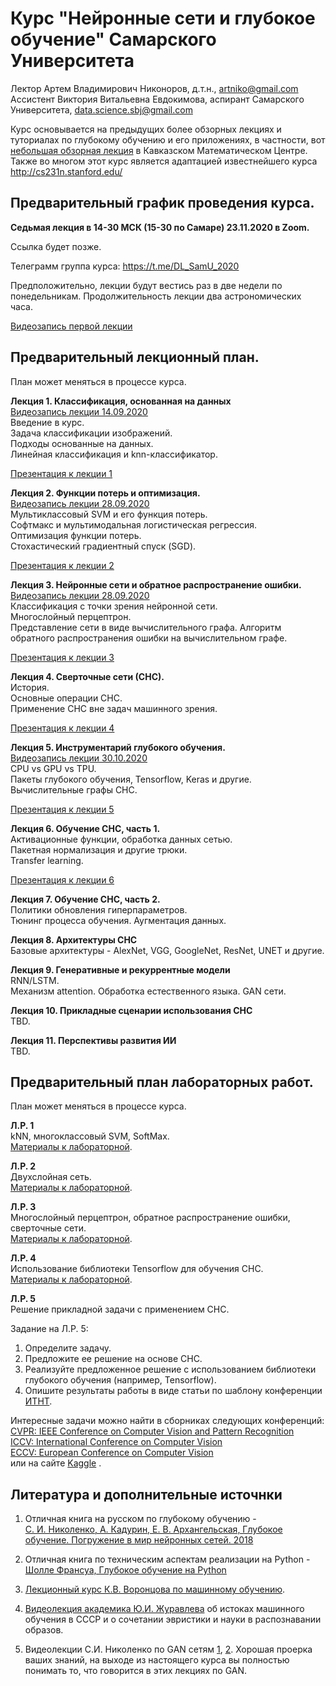 # Курс "Нейронные сети и глубокое обучение" Самарского Университета
Лектор Артем Владимирович Никоноров, д.т.н., artniko@gmail.com  
Ассистент Виктория Витальевна Евдокимова, аспирант Самарского Университета, data.science.sbj@gmail.com


Курс основывается на предыдущих более обзорных лекциях и туториалах по глубокому обучению и его приложениях, в частности, вот [небольшая обзорная лекция](https://youtu.be/Gpq1PFUee88) в Кавказском Математическом Центре. Также во многом этот курс является адаптацией известнейшего курса http://cs231n.stanford.edu/  

## Предварительный график проведения курса.
**Седьмая лекция в 14-30 МСК (15-30 по Самаре) 23.11.2020 в Zoom.**  

Ссылка будет позже.

Телеграмм группа курса:
https://t.me/DL_SamU_2020

Предположительно, лекции будут вестись раз в две недели по понедельникам.
Продолжительность лекции два астрономических часа.

[Видеозапись первой лекции](https://www.youtube.com/watch?v=BKG1wEATYOU)


## Предварительный лекционный план.

План может меняться в процессе курса.  

**Лекция 1. Классификация, основанная на данных**   
[Видеозапись лекции 14.09.2020](https://www.youtube.com/watch?v=BKG1wEATYOU)  
Введение в курс.  
Задача классификации изображений.  
Подходы основанные на данных.  
Линейная классификация и knn-классификатор.  
  
[Презентация к лекции 1](https://github.com/da0c/DL_Course_SamU/blob/master/lections/Lection_1_ImClass.pdf)  

**Лекция 2. Функции потерь и оптимизация.**  
[Видеозапись лекции 28.09.2020](https://www.youtube.com/watch?v=3uOIqTNclPA)  
Мультиклассовый SVM и его функция потерь.  
Софтмакс и мультимодальная логистическая регрессия.  
Оптимизация функции потерь.  
Стохастический градиентный спуск (SGD).  
  
[Презентация к лекции 2](https://github.com/da0c/DL_Course_SamU/blob/master/lections/Lection_1_SGD.pdf)  

**Лекция 3. Нейронные сети и обратное распространение ошибки.**  
[Видеозапись лекции 28.09.2020](https://www.youtube.com/watch?v=3uOIqTNclPA)  
Классификация с точки зрения нейронной сети.  
Многослойный перцептрон.  
Представление сети в виде вычислительного графа.
Алгоритм обратного распространения ошибки на вычислительном графе.  
  
[Презентация к лекции 3](https://github.com/da0c/DL_Course_SamU/blob/master/lections/Lection_1_BP.pdf)  

**Лекция 4. Сверточные сети (СНС).**  
История.  
Основные операции СНС.  
Применение СНС вне задач машинного зрения.  

[Презентация к лекции 4](https://github.com/da0c/DL_Course_SamU/blob/master/lections/Lecture_4_CNN1.pdf)

**Лекция 5. Инструментарий глубокого обучения.**  
[Видеозапись лекции 30.10.2020](https://www.youtube.com/watch?v=E0F11tV92sU&feature=youtu.be)  
CPU vs GPU vs TPU.  
Пакеты глубокого обучения, Tensorflow, Keras и другие.  
Вычислительные графы СНС.  

[Презентация к лекции 5](https://github.com/da0c/DL_Course_SamU/blob/master/lections/lecture_5_Tools.pdf)  

**Лекция 6. Обучение СНС, часть 1.**  
Активационные функции, обработка данных сетью.  
Пакетная нормализация и другие трюки.  
Transfer learning.

[Презентация к лекции 6](https://github.com/da0c/DL_Course_SamU/blob/master/lections/lecture_6_Training1.pdf)  

**Лекция 7. Обучение СНС, часть 2.**  
Политики обновления гиперпараметров.  
Тюнинг процесса обучения.
Аугментация данных.  

**Лекция 8. Архитектуры СНС**  
Базовые архитектуры - AlexNet, VGG, GoogleNet, ResNet, UNET и другие.  

**Лекция 9. Генеративные и рекуррентные модели**  
RNN/LSTM.  
Механизм attention.
Обработка естественного языка.
GAN сети.

**Лекция 10. Прикладные сценарии использования СНС**  
TBD.  

**Лекция 11. Перспективы развития ИИ**  
TBD.  

## Предварительный план лабораторных работ.

План может меняться в процессе курса.  

**Л.Р. 1**  
kNN, многоклассовый SVM, SoftMax.  
[Материалы к лабораторной](https://github.com/da0c/DL_Course_SamU/blob/master/lab_1-2/assignment1.ipynb).

**Л.Р. 2**  
Двухслойная сеть.  
[Материалы к лабораторной](https://github.com/da0c/DL_Course_SamU/blob/master/lab_1-2/assignment2.ipynb).

**Л.Р. 3**  
Многослойный перцептрон, обратное распространение ошибки, сверточные сети.   
[Материалы к лабораторной](https://github.com/da0c/DL_Course_SamU/blob/master/lab_3/assignment3.ipynb).   

**Л.Р. 4**  
Использование библиотеки Tensorflow для обучения СНС.  
[Материалы к лабораторной](https://github.com/da0c/DL_Course_SamU/blob/master/lab_4/assignment4.ipynb).  

**Л.Р. 5**  
Решение прикладной задачи с применением СНС.

Задание на Л.Р. 5: 
1) Определите задачу.
2) Предложите ее решение на основе СНС.
3) Реализуйте предложенное решение с использованием библиотеки глубокого обучения (например, Tensorflow). 
4) Опишите результаты работы в виде статьи по шаблону конференции [ИТНТ](http://itnt-conf.org/index.php/materialy/shablony). 


Интересные задачи можно найти в сборниках следующих конференций:  
[CVPR: IEEE Conference on Computer Vision and Pattern Recognition](https://openaccess.thecvf.com/CVPR2019)  
[ICCV: International Conference on Computer Vision](https://openaccess.thecvf.com/ICCV2019)  
[ECCV: European Conference on Computer Vision](https://openaccess.thecvf.com/ECCV2018)  
или на сайте [Kaggle](https://www.kaggle.com/) . 



## Литература и дополнительные источнки  

1. Отличная книга на русском по глубокому обучению -  
[С. И. Николенко, А. Кадурин, Е. В. Архангельская, Глубокое обучение. Погружение в мир нейронных сетей. 2018](https://www.ozon.ru/context/detail/id/154415719/)  
2. Отличная книга по техническим аспектам реализации на Python -  
[Шолле Франсуа, Глубокое обучение на Python](https://www.ozon.ru/context/detail/id/145615583/)  

3. [Лекционный курс К.В. Воронцова по машинному обучению](http://www.machinelearning.ru/wiki/index.php?title=%D0%9C%D0%B0%D1%88%D0%B8%D0%BD%D0%BD%D0%BE%D0%B5_%D0%BE%D0%B1%D1%83%D1%87%D0%B5%D0%BD%D0%B8%D0%B5_%28%D0%BA%D1%83%D1%80%D1%81_%D0%BB%D0%B5%D0%BA%D1%86%D0%B8%D0%B9%2C_%D0%9A.%D0%92.%D0%92%D0%BE%D1%80%D0%BE%D0%BD%D1%86%D0%BE%D0%B2%29).
4. [Видеолекция академика Ю.И. Журавлева](https://www.youtube.com/watch?v=R3CMqrrIWOk) об истоках машинного обучения в СССР и о сочетании эвристики и науки в распознавании образов.  
5. Видеолекции С.И. Николенко по GAN сетям [1](https://www.youtube.com/watch?v=SlJgPIOlpiI), [2](https://www.youtube.com/watch?v=w38m5mTrG_M&t=1147s).
Хорошая проерка ваших знаний, на выходе из настоящего курса вы полностью понимать то, что говорится в этих лекциях по GAN.  






